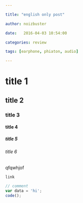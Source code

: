 ```yaml
---

title: "english only post"

author: noizbuster

date:   2016-04-03 10:54:00

categories: review

tags: [earphone, phiaton, audio]

---
```


# title 1

## title 2

### title 3

#### title 4

##### title 5

###### title 6

qfqwhjof

`link`

```javascript
// comment
var data = 'hi';
code();
```